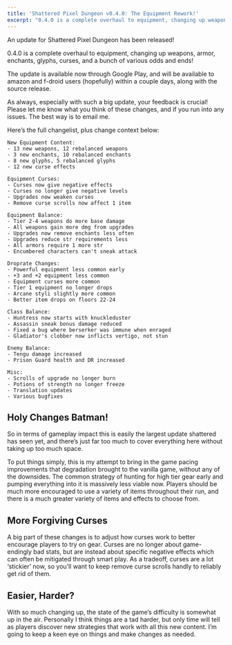 ```yaml
---
title: 'Shattered Pixel Dungeon v0.4.0: The Equipment Rework!'
excerpt: "0.4.0 is a complete overhaul to equipment, changing up weapons, armor, enchants, glyphs, curses, and a bunch of various odds and ends!"
---
```

An update for Shattered Pixel Dungeon has been released!

0.4.0 is a complete overhaul to equipment, changing up weapons, armor, enchants, glyphs, curses, and a bunch of various odds and ends!

The update is available now through Google Play, and will be available to amazon and f-droid users (hopefully) within a couple days, along with the source release.

As always, especially with such a big update, your feedback is crucial! Please let me know what you think of these changes, and if you run into any issues. The best way is to email me.

Here’s the full changelist, plus change context below:

```
New Equipment Content:
- 13 new weapons, 12 rebalanced weapons
- 3 new enchants, 10 rebalanced enchants
- 8 new glyphs, 5 rebalanced glyphs
- 12 new curse effects

Equipment Curses:
- Curses now give negative effects
- Curses no longer give negative levels
- Upgrades now weaken curses
- Remove curse scrolls now affect 1 item

Equipment Balance:
- Tier 2-4 weapons do more base damage
- All weapons gain more dmg from upgrades
- Upgrades now remove enchants less often
- Upgrades reduce str requirements less
- All armors require 1 more str
- Encumbered characters can't sneak attack

Droprate Changes:
- Powerful equipment less common early
- +3 and +2 equipment less common
- Equipment curses more common
- Tier 1 equipment no longer drops
- Arcane styli slightly more common
- Better item drops on floors 22-24

Class Balance:
- Huntress now starts with knuckleduster
- Assassin sneak bonus damage reduced
- Fixed a bug where berserker was immune when enraged
- Gladiator's clobber now inflicts vertigo, not stun

Enemy Balance:
- Tengu damage increased
- Prison Guard health and DR increased

Misc:
- Scrolls of upgrade no longer burn
- Potions of strength no longer freeze
- Translation updates
- Various bugfixes
```

## Holy Changes Batman!
So in terms of gameplay impact this is easily the largest update shattered has seen yet, and there’s just far too much to cover everything here without taking up too much space.

To put things simply, this is my attempt to bring in the game pacing improvements that degradation brought to the vanilla game, without any of the downsides. The common strategy of hunting for high tier gear early and pumping everything into it is massively less viable now. Players should be much more encouraged to use a variety of items throughout their run, and there is a much greater variety of items and effects to choose from.

## More Forgiving Curses
A big part of these changes is to adjust how curses work to better encourage players to try on gear. Curses are no longer about game-endingly bad stats, but are instead about specific negative effects which can often be mitigated through smart play. As a tradeoff, curses are a lot ‘stickier’ now, so you’ll want to keep remove curse scrolls handly to reliably get rid of them.

## Easier, Harder?
With so much changing up, the state of the game’s difficulty is somewhat up in the air. Personally I think things are a tad harder, but only time will tell as players discover new strategies that work with all this new content. I’m going to keep a keen eye on things and make changes as needed.
